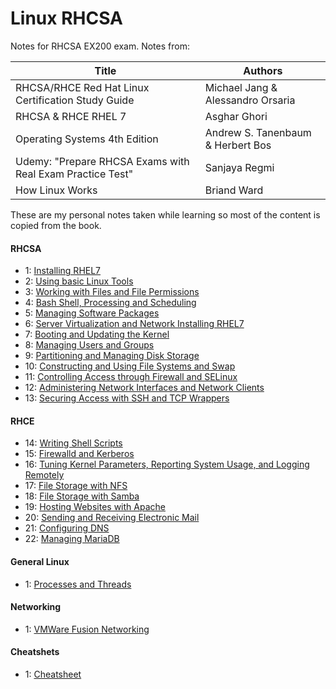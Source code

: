 # Linux RHCSA

Notes for RHCSA EX200 exam. Notes from:


| Title | Authors |
| --- | --- |
| RHCSA/RHCE Red Hat Linux Certification Study Guide | Michael Jang & Alessandro Orsaria |
| RHCSA & RHCE RHEL 7 | Asghar Ghori |
| Operating Systems 4th Edition | Andrew S. Tanenbaum & Herbert Bos |
| Udemy: "Prepare RHCSA Exams with Real Exam Practice Test" | Sanjaya Regmi |
| How Linux Works | Briand Ward |

These are my personal notes taken while learning so most of the content is copied from the book.

#### RHCSA

* 1: [Installing RHEL7](chapters/installing_rhel.md)
* 2: [Using basic Linux Tools](chapters/basic_linux_tools.md)
* 3: [Working with Files and File Permissions](chapters/files_and_file_permissions.md)
* 4: [Bash Shell, Processing and Scheduling](chapters/bash_processing_scheduling.md)
* 5: [Managing Software Packages](chapters/software_packages.md)
* 6: [Server Virtualization and Network Installing RHEL7](chapters/server_virtualization_network_installing.md)
* 7: [Booting and Updating the Kernel](chapters/booting_kernel_logging.md)
* 8: [Managing Users and Groups](chapters/users_and_groups.md)
* 9: [Partitioning and Managing Disk Storage](chapters/partitioning_managing_disk_storage.md)
* 10: [Constructing and Using File Systems and Swap](chapters/constructing_using_file_systems.md)
* 11: [Controlling Access through Firewall and SELinux](chapters/firewall_and_SELinux.md)
* 12: [Administering Network Interfaces and Network Clients](chapters/network_interfaces_and_clients.md)
* 13: [Securing Access with SSH and TCP Wrappers](chapters/ssh_tcp_wrappers.md)

#### RHCE

* 14: [Writing Shell Scripts](chapters/writing_shell_scripts.md)
* 15: [Firewalld and Kerberos](chapters/firewalld_and_kerberos.md)
* 16: [Tuning Kernel Parameters, Reporting System Usage, and Logging Remotely](chapters/kernel_parameters.md)
* 17: [File Storage with NFS](chapters/file_storage_with_nfs.md)
* 18: [File Storage with Samba](chapters/file_storage_with_samba.md)
* 19: [Hosting Websites with Apache](chapters/hosting_with_apache.md)
* 20: [Sending and Receiving Electronic Mail](chapters/electronic_mail.md)
* 21: [Configuring DNS](chapters/configuring_dns.md)
* 22: [Managing MariaDB](chapters/mariadb.md)

#### General Linux
* 1: [Processes and Threads](chapters/processes_and_threads.md)

#### Networking
* 1: [VMWare Fusion Networking](networking/vmware.md)

#### Cheatshets

* 1: [Cheatsheet](/chapters/cheats.md)